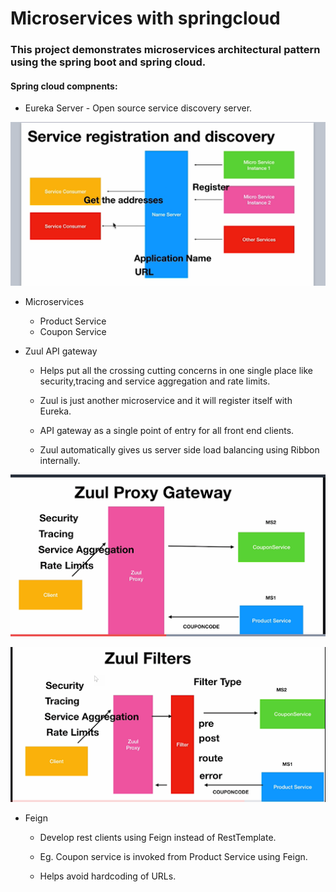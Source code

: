 # Microservices with springcloud

### This project demonstrates microservices architectural pattern using the spring boot and spring cloud.

#### Spring cloud compnents:

* Eureka Server - Open source service discovery server.

![Alt desc](https://github.com/nj11/springcloud/blob/master/screenshots/nameserver.png)


* Microservices
  * Product Service
  * Coupon Service
  
* Zuul API gateway
    * Helps put all the crossing cutting concerns in one single place like security,tracing and service aggregation and rate limits.
   
    * Zuul is just another microservice and it will register itself with Eureka.
   
    * API gateway as a single point of entry for all front end clients.
    
    * Zuul automatically gives us server side load balancing using Ribbon internally.

![Alt desc](https://github.com/nj11/springcloud/blob/master/screenshots/zuul.png)

![Alt desc](https://github.com/nj11/springcloud/blob/master/screenshots/zuulfilters.png)

* Feign
   
   * Develop rest clients using Feign instead of RestTemplate.
   
   * Eg. Coupon service is invoked from Product Service using Feign.
   
   * Helps avoid hardcoding of URLs.







